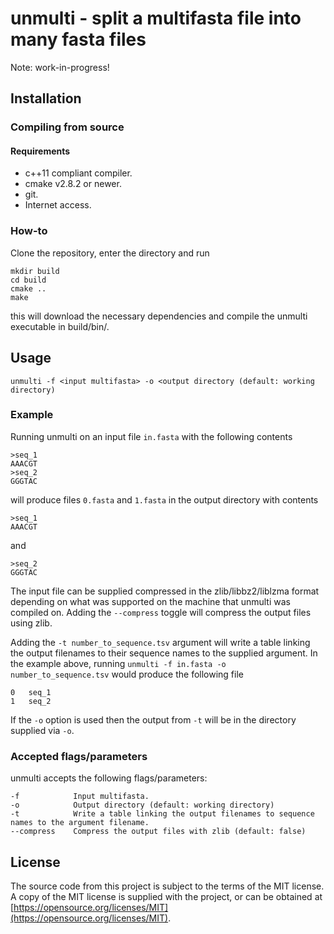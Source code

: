 # unmulti - split a multifasta file into many fasta files
Note: work-in-progress!

## Installation
### Compiling from source
#### Requirements
- c++11 compliant compiler.
- cmake v2.8.2 or newer.
- git.
- Internet access.

### How-to
Clone the repository, enter the directory and run

```
mkdir build
cd build
cmake ..
make
```

this will download the necessary dependencies and compile the unmulti executable in build/bin/.

## Usage
```
unmulti -f <input multifasta> -o <output directory (default: working directory)
```

### Example
Running unmulti on an input file `in.fasta` with the following contents

```
>seq_1
AAACGT
>seq_2
GGGTAC
```

will produce files `0.fasta` and `1.fasta` in the output directory with contents

```
>seq_1
AAACGT
```

and

```
>seq_2
GGGTAC
```

The input file can be supplied compressed in the zlib/libbz2/liblzma
format depending on what was supported on the machine that unmulti was
compiled on. Adding the `--compress` toggle will compress the output
files using zlib.

Adding the `-t number_to_sequence.tsv` argument will write a table
linking the output filenames to their sequence names to the supplied
argument. In the example above, running `unmulti -f in.fasta -o
number_to_sequence.tsv` would produce the following file

```
0	seq_1
1	seq_2
```

If the `-o` option is used then the output from `-t` will be in the
directory supplied via `-o`.

### Accepted flags/parameters
unmulti accepts the following flags/parameters:

```
-f            Input multifasta.
-o            Output directory (default: working directory)
-t            Write a table linking the output filenames to sequence names to the argument filename.
--compress    Compress the output files with zlib (default: false)
```

## License
The source code from this project is subject to the terms of the MIT
license. A copy of the MIT license is supplied with the project, or
can be obtained at
[https://opensource.org/licenses/MIT](https://opensource.org/licenses/MIT).
